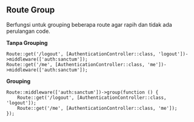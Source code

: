 ## Route Group

Berfungsi untuk grouping beberapa route agar rapih dan tidak ada perulangan code.

**Tanpa Grouping**

```
Route::get('/logout', [AuthenticationController::class, 'logout'])->middleware(['auth:sanctum']);
Route::get('/me', [AuthenticationController::class, 'me'])->middleware(['auth:sanctum']);
```

**Grouping**

```
Route::middleware(['auth:sanctum'])->group(function () {
    Route::get('/logout', [AuthenticationController::class, 'logout']);
    Route::get('/me', [AuthenticationController::class, 'me']);
});
```